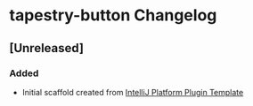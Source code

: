 <!-- Keep a Changelog guide -> https://keepachangelog.com -->

# tapestry-button Changelog

## [Unreleased]
### Added
- Initial scaffold created from [IntelliJ Platform Plugin Template](https://github.com/JetBrains/intellij-platform-plugin-template)
